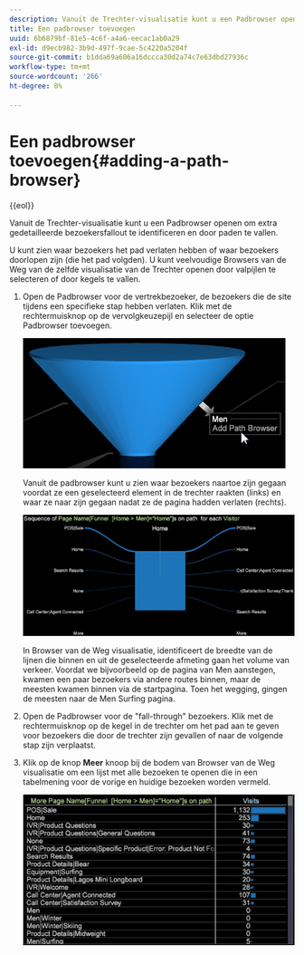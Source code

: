 ```yaml
---
description: Vanuit de Trechter-visualisatie kunt u een Padbrowser openen om extra gedetailleerde bezoekersfallout te identificeren en door paden te vallen.
title: Een padbrowser toevoegen
uuid: 6b6879bf-81e5-4c6f-a4a6-eecac1ab0a29
exl-id: d9ecb982-3b9d-497f-9cae-5c4220a5204f
source-git-commit: b1dda69a606a16dccca30d2a74c7e63dbd27936c
workflow-type: tm+mt
source-wordcount: '266'
ht-degree: 0%

---
```


# Een padbrowser toevoegen{#adding-a-path-browser}

{{eol}}

Vanuit de Trechter-visualisatie kunt u een Padbrowser openen om extra gedetailleerde bezoekersfallout te identificeren en door paden te vallen.

<!-- <a id="section_874AAAA89CB440EA9EABC514E987B613"></a> -->

U kunt zien waar bezoekers het pad verlaten hebben of waar bezoekers doorlopen zijn (die het pad volgden). U kunt veelvoudige Browsers van de Weg van de zelfde visualisatie van de Trechter openen door valpijlen te selecteren of door kegels te vallen.

1. Open de Padbrowser voor de vertrekbezoeker, de bezoekers die de site tijdens een specifieke stap hebben verlaten. Klik met de rechtermuisknop op de vervolgkeuzepijl en selecteer de optie Padbrowser toevoegen.

   ![](assets/funnel_path_browser_1.png)

   Vanuit de padbrowser kunt u zien waar bezoekers naartoe zijn gegaan voordat ze een geselecteerd element in de trechter raakten (links) en waar ze naar zijn gegaan nadat ze de pagina hadden verlaten (rechts).

   ![](assets/funnel_path_browser_2.png)

   In Browser van de Weg visualisatie, identificeert de breedte van de lijnen die binnen en uit de geselecteerde afmeting gaan het volume van verkeer. Voordat we bijvoorbeeld op de pagina van Men aanstegen, kwamen een paar bezoekers via andere routes binnen, maar de meesten kwamen binnen via de startpagina. Toen het wegging, gingen de meesten naar de Men Surfing pagina.

1. Open de Padbrowser voor de &quot;fall-through&quot; bezoekers. Klik met de rechtermuisknop op de kegel in de trechter om het pad aan te geven voor bezoekers die door de trechter zijn gevallen of naar de volgende stap zijn verplaatst.
1. Klik op de knop **Meer** knoop bij de bodem van Browser van de Weg visualisatie om een lijst met alle bezoeken te openen die in een tabelmening voor de vorige en huidige bezoeken worden vermeld.

   ![](assets/path_browser_more.png)
